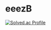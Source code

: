# eeezB
[![Solved.ac Profile](http://mazassumnida.wtf/api/v2/generate_badge?boj=eeezB)](https://solved.ac/eeezB/)
